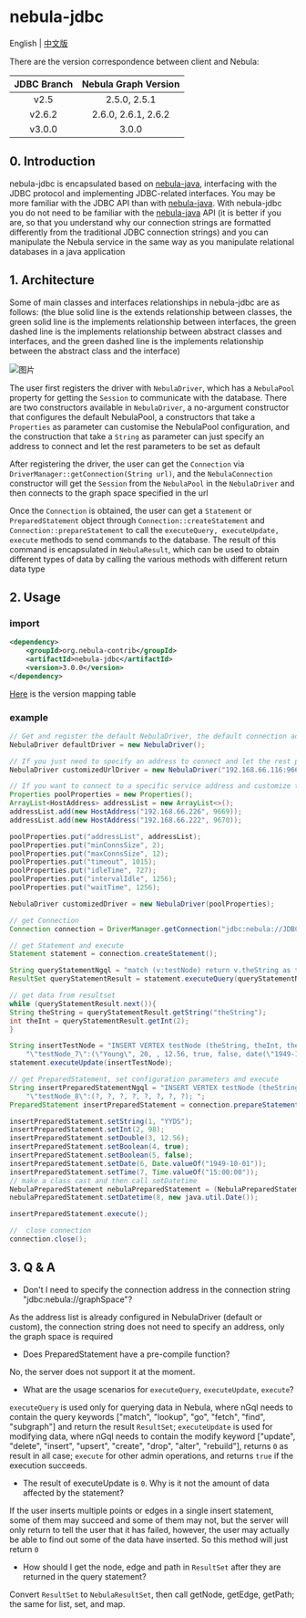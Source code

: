 # nebula-jdbc

English | [中文版](/README-CN.md)

There are the version correspondence between client and Nebula:

| JDBC Branch | Nebula Graph Version |
|:-----------:|:--------------------:|
|    v2.5     |     2.5.0, 2.5.1     |
|   v2.6.2    | 2.6.0, 2.6.1, 2.6.2  |
|   v3.0.0    |        3.0.0         |


## 0. Introduction

nebula-jdbc is encapsulated based on  [nebula-java](https://github.com/vesoft-inc/nebula-java), interfacing with the JDBC protocol and implementing JDBC-related interfaces. You may be more familiar with the JDBC API than with  [nebula-java](https://github.com/vesoft-inc/nebula-java). With nebula-jdbc you do not need to be familiar with the  [nebula-java](https://github.com/vesoft-inc/nebula-java) API (it is better if you are, so that you understand why our connection strings are formatted differently from the traditional JDBC connection strings) and you can manipulate the Nebula service in the same way as you manipulate relational databases in a java application

## 1. Architecture

Some of main classes and interfaces relationships in nebula-jdbc are as follows: (the blue solid line is the extends relationship between classes, the green solid line is the implements relationship between interfaces, the green dashed line is the implements relationship between abstract classes and interfaces, and the green dashed line is the implements relationship between the abstract class and the interface)

![图片](docs/architecture.png)

The user first registers the driver with `NebulaDriver`, which has a `NebulaPool` property for getting the `Session` to communicate with the database. There are two constructors available in `NebulaDriver`, a
no-argument constructor that configures the default NebulaPool, a constructors that take a `Properties` as parameter can customise the NebulaPool configuration, and the construction that take a `String` as parameter can just specify an address to connect and let the rest parameters to be set as default

After registering the driver, the user can get the `Connection` via `DriverManager::getConnection(String url)`, and the `NebulaConnection` constructor will get the `Session` from the `NebulaPool` in the `NebulaDriver` and then connects to the graph space specified in the url

Once the `Connection` is obtained, the user can get a `Statement` or `PreparedStatement` object through `Connection::createStatement` and `Connection::prepareStatement` to call the `executeQuery, executeUpdate, execute` methods to send commands to the database. The result of this command is encapsulated in `NebulaResult`, which can be used to obtain different types of data by calling the various methods with different return data type

## 2. Usage

### import
```xml
<dependency>
    <groupId>org.nebula-contrib</groupId>
    <artifactId>nebula-jdbc</artifactId>
    <version>3.0.0</version>
</dependency>
```

[Here](https://github.com/nebula-contrib/nebula-jdbc/wiki/Nebula-JDBC-Wiki#nebula-jdbc-version-mapping-to-nebula-graph-core) is the version mapping table
### example

```java
// Get and register the default NebulaDriver, the default connection address is 127.0.0.1:9669, the rest of the default parameters can be found in NebulaDriver::setDefaultPoolProperties()
NebulaDriver defaultDriver = new NebulaDriver();

// If you just need to specify an address to connect and let the rest parameters to be set as default, NebulaDriver (String address) can be used
NebulaDriver customizedUrlDriver = new NebulaDriver("192.168.66.116:9669");

// If you want to connect to a specific service address and customize the connection configuration, you can use a custom NebulaDriver by encapsulating the configuration parameters in a Properties object and call NebulaDriver::NebulaDriver(Properties poolProperties)
Properties poolProperties = new Properties();
ArrayList<HostAddress> addressList = new ArrayList<>();
addressList.add(new HostAddress("192.168.66.226", 9669));
addressList.add(new HostAddress("192.168.66.222", 9670));

poolProperties.put("addressList", addressList);
poolProperties.put("minConnsSize", 2);
poolProperties.put("maxConnsSize", 12);
poolProperties.put("timeout", 1015);
poolProperties.put("idleTime", 727);
poolProperties.put("intervalIdle", 1256);
poolProperties.put("waitTime", 1256);

NebulaDriver customizedDriver = new NebulaDriver(poolProperties);

// get Connection
Connection connection = DriverManager.getConnection("jdbc:nebula://JDBC_TEST_SPACE", "root", "nebula123");

// get Statement and execute
Statement statement = connection.createStatement();

String queryStatementNgql = "match (v:testNode) return v.theString as theString, v.theInt as theInt";
ResultSet queryStatementResult = statement.executeQuery(queryStatementNgql);

// get data from resultset
while (queryStatementResult.next()){
String theString = queryStatementResult.getString("theString");
int theInt = queryStatementResult.getInt(2);
}

String insertTestNode = "INSERT VERTEX testNode (theString, theInt, theDouble, theTrueBool, theFalseBool, theDate, theTime, theDatetime) VALUES " +
    "\"testNode_7\":(\"Young\", 20, , 12.56, true, false, date(\"1949-10-01\"), time(\"15:00:00.000\"), datetime(\"1949-10-01T15:00:00.000\")); ";
statement.executeUpdate(insertTestNode);

// get PreparedStatement, set configuration parameters and execute
String insertPreparedStatementNgql = "INSERT VERTEX testNode (theString, theInt, theDouble, theTrueBool, theFalseBool, theDate, theTime, theDatetime) VALUES " +
    "\"testNode_8\":(?, ?, ?, ?, ?, ?, ?, ?); ";
PreparedStatement insertPreparedStatement = connection.prepareStatement(insertPreparedStatementNgql);

insertPreparedStatement.setString(1, "YYDS");
insertPreparedStatement.setInt(2, 98);
insertPreparedStatement.setDouble(3, 12.56);
insertPreparedStatement.setBoolean(4, true);
insertPreparedStatement.setBoolean(5, false);
insertPreparedStatement.setDate(6, Date.valueOf("1949-10-01"));
insertPreparedStatement.setTime(7, Time.valueOf("15:00:00"));
// make a class cast and then call setDatetime
NebulaPreparedStatement nebulaPreparedStatement = (NebulaPreparedStatement) insertPreparedStatement;
nebulaPreparedStatement.setDatetime(8, new java.util.Date());

insertPreparedStatement.execute();

//  close connection
connection.close();
```

## 3. Q & A

- Don't I need to specify the connection address in the connection string "jdbc:nebula://graphSpace"?

As the address list is already configured in NebulaDriver (default or custom), the connection string does not need to specify an address, only the graph space is required

- Does PreparedStatement have a pre-compile function?

No, the server does not support it at the moment.

- What are the usage scenarios for `executeQuery`, `executeUpdate`, `execute`?

`executeQuery` is used only for querying data in Nebula, where nGql needs to contain the query keywords ["match", "lookup", "go", "fetch", "find", "subgraph"] and return the result `ResultSet`; `executeUpdate` is used for modifying data, where nGql needs to contain the modify keyword
["update", "delete", "insert", "upsert", "create", "drop", "alter", "rebuild"], returns `0` as result in all case; `execute` for other admin operations, and returns `true` if the execution succeeds.

- The result of executeUpdate is `0`. Why is it not the amount of data affected by the statement?

If the user inserts multiple points or edges in a single insert statement, some of them may succeed and some of them may not, but the server will only return to tell the user that it has failed, however, the user may actually be able to find out some of the data have inserted. So this method will just return `0`

- How should I get the node, edge and path in `ResultSet` after they are returned in the query statement?

Convert `ResultSet` to `NebulaResultSet`, then call getNode, getEdge, getPath; the same for list, set, and map.

